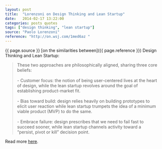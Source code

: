 ```yaml
---
layout: post
title:  "Lorenzoni on Design Thinking and Lean Startup"
date:   2014-02-17 13:22:00
categories: posts quotes
tags: ["design thinking", "lean startup"]
source: "Paolo Lorenzoni"
reference: "http://on.wsj.com/1med6az "
---
```


{{ page.source }} [on the similarities between]({{ page.reference }}) Design Thinking and Lean Startup:

> These two approaches are philosophically aligned, sharing three core beliefs: <br /><br />\- Customer focus: the notion of being user-centered lives at the heart of design, while the lean startup revolves around the goal of establishing product-market fit. <br /><br />\- Bias toward build: design relies heavily on building prototypes to elicit user reaction while lean startup trumpets the idea of a minimum viable product (MVP) to do the same. <br /><br />\- Embrace failure: design prescribes that we need to fail fast to succeed sooner, while lean startup channels activity toward a “persist, pivot or kill” decision point.

Read more [here]({{page.reference}}).